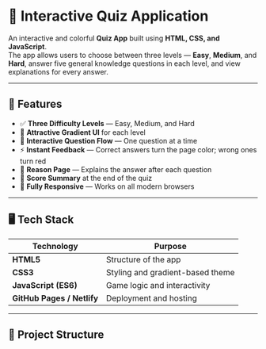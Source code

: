 # 🧠 Interactive Quiz Application

An interactive and colorful **Quiz App** built using **HTML, CSS, and JavaScript**.  
The app allows users to choose between three levels — **Easy**, **Medium**, and **Hard**, answer five general knowledge questions in each level, and view explanations for every answer.

---

## 🌟 Features

- ✅ **Three Difficulty Levels** — Easy, Medium, and Hard  
- 🎨 **Attractive Gradient UI** for each level  
- 🧩 **Interactive Question Flow** — One question at a time  
- ⚡ **Instant Feedback** — Correct answers turn the page color; wrong ones turn red  
- 📖 **Reason Page** — Explains the answer after each question  
- 🏁 **Score Summary** at the end of the quiz  
- 📱 **Fully Responsive** — Works on all modern browsers  

---

## 🖥️ Tech Stack

| Technology | Purpose |
|-------------|----------|
| **HTML5** | Structure of the app |
| **CSS3** | Styling and gradient-based theme |
| **JavaScript (ES6)** | Game logic and interactivity |
| **GitHub Pages / Netlify** | Deployment and hosting |

---

## 📂 Project Structure

